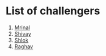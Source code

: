 # List of challengers
1. [Mrinal](https://github.com/mrinal1224)
2. [Shivay](https://github.com/shivaylamba)
3. [Shlok](https://github.com/shloksuman)
4. [Raghav](https://github.com/raghavdhingra)

